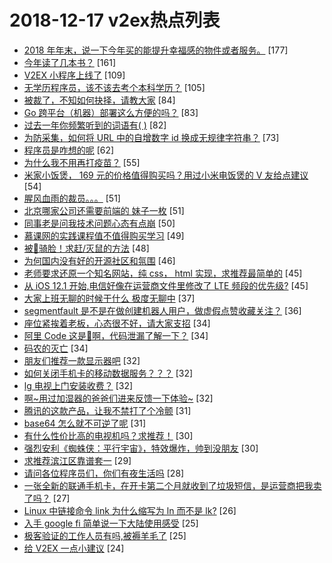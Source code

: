 # 2018-12-17 v2ex热点列表

+ [2018 年年末，说一下今年买的能提升幸福感的物件或者服务。](https://www.v2ex.com/t/518203#reply177) [177]
+ [今年读了几本书？](https://www.v2ex.com/t/518160#reply161) [161]
+ [V2EX 小程序上线了](https://www.v2ex.com/t/518288#reply109) [109]
+ [无学历程序员，该不该去考个本科学历？](https://www.v2ex.com/t/518156#reply105) [105]
+ [被裁了，不知如何抉择，请教大家](https://www.v2ex.com/t/518301#reply84) [84]
+ [Go 跨平台（机器）部署这么方便的吗？](https://www.v2ex.com/t/518179#reply83) [83]
+ [过去一年你频繁听到的词语有( )](https://www.v2ex.com/t/518326#reply82) [82]
+ [为防采集，如何将 URL 中的自增数字 id 换成无规律字符串？](https://www.v2ex.com/t/518127#reply73) [73]
+ [程序员是咋想的呢](https://www.v2ex.com/t/518259#reply62) [62]
+ [为什么我不用再打疫苗？](https://www.v2ex.com/t/518125#reply55) [55]
+ [米家小饭煲， 169 元的价格值得购买吗？用过小米电饭煲的 V 友给点建议](https://www.v2ex.com/t/518174#reply54) [54]
+ [腥风血雨的裁员。。。](https://www.v2ex.com/t/518292#reply51) [51]
+ [北京哪家公司还需要前端的 妹子一枚](https://www.v2ex.com/t/518128#reply51) [51]
+ [同事老是问我技术问题心态有点崩](https://www.v2ex.com/t/518226#reply50) [50]
+ [慕课网的实践课程值不值得购买学习](https://www.v2ex.com/t/518200#reply49) [49]
+ [被🐀骑脸！求赶/灭鼠的方法](https://www.v2ex.com/t/518178#reply48) [48]
+ [为何国内没有好的开源社区和氛围](https://www.v2ex.com/t/518277#reply46) [46]
+ [老师要求还原一个知名网站，纯 css， html 实现，求推荐最简单的](https://www.v2ex.com/t/518327#reply45) [45]
+ [从 iOS 12.1 开始,电信好像在运营商文件里修改了 LTE 频段的优先级?](https://www.v2ex.com/t/518136#reply45) [45]
+ [大家上班无聊的时候干什么 极度无聊中](https://www.v2ex.com/t/518255#reply37) [37]
+ [segmentfault 是不是在做创建机器人用户，做虚假点赞收藏关注？](https://www.v2ex.com/t/518171#reply36) [36]
+ [座位紧挨着老板，心态很不好，请大家支招](https://www.v2ex.com/t/518153#reply34) [34]
+ [阿里 Code 这是💊啊，代码泄漏了解一下？](https://www.v2ex.com/t/518183#reply34) [34]
+ [码农的灭亡](https://www.v2ex.com/t/518209#reply34) [34]
+ [朋友们推荐一款显示器吧](https://www.v2ex.com/t/518164#reply32) [32]
+ [如何关闭手机卡的移动数据服务？？？](https://www.v2ex.com/t/518220#reply32) [32]
+ [lg 电视上门安装收费？](https://www.v2ex.com/t/518331#reply32) [32]
+ [啊~用过加湿器的爸爸们进来反馈一下体验~](https://www.v2ex.com/t/518336#reply32) [32]
+ [腾讯的这款产品，让我不禁打了个冷颤](https://www.v2ex.com/t/518206#reply31) [31]
+ [base64 怎么就不可逆了呢](https://www.v2ex.com/t/518315#reply31) [31]
+ [有什么性价比高的电视机吗？求推荐！](https://www.v2ex.com/t/518187#reply30) [30]
+ [强烈安利《蜘蛛侠：平行宇宙》，特效爆炸，帅到没朋友](https://www.v2ex.com/t/518214#reply30) [30]
+ [求推荐滨江区靠谱套一](https://www.v2ex.com/t/518140#reply29) [29]
+ [请问各位程序员们，你们有夜生活吗](https://www.v2ex.com/t/518380#reply28) [28]
+ [一张全新的联通手机卡，在开卡第二个月就收到了垃圾短信，是运营商把我卖了吗？](https://www.v2ex.com/t/518262#reply27) [27]
+ [Linux 中链接命令 link 为什么缩写为 ln 而不是 lk?](https://www.v2ex.com/t/518265#reply26) [26]
+ [入手 google fi 简单说一下大陆使用感受](https://www.v2ex.com/t/518219#reply25) [25]
+ [极客验证的工作人员有吗,被褥羊毛了](https://www.v2ex.com/t/518392#reply25) [25]
+ [给 V2EX 一点小建议](https://www.v2ex.com/t/518382#reply24) [24]
